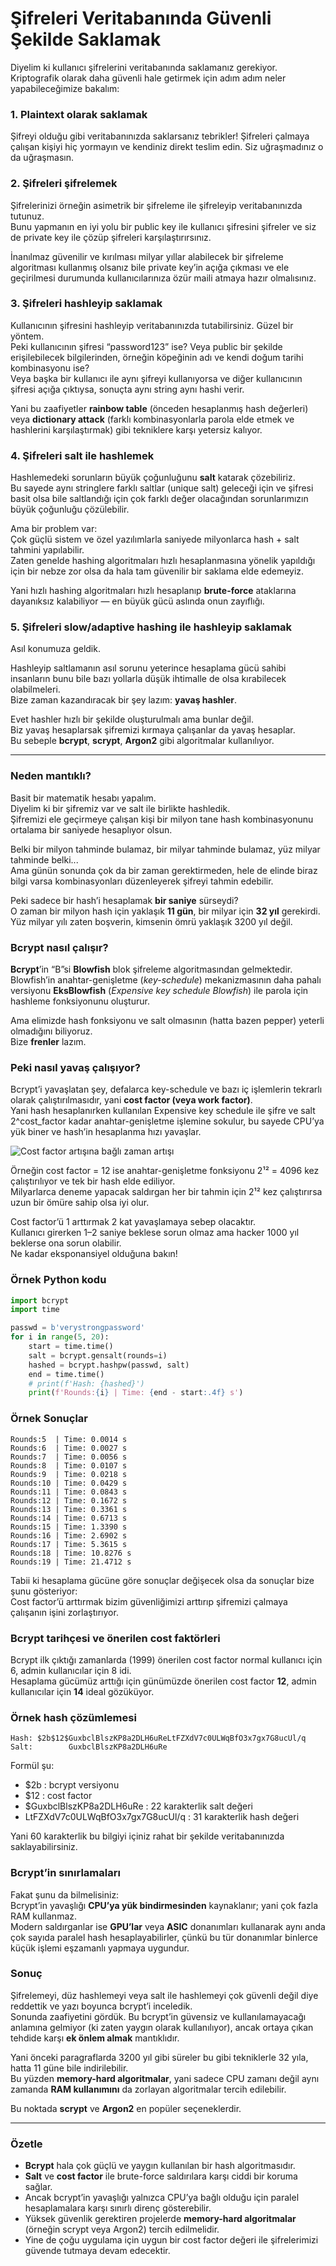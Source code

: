 # Şifreleri Veritabanında Güvenli Şekilde Saklamak

Diyelim ki kullanıcı şifrelerini veritabanında saklamanız gerekiyor. Kriptografik olarak daha güvenli hale getirmek için adım adım neler yapabileceğimize bakalım:

### 1. Plaintext olarak saklamak

Şifreyi olduğu gibi veritabanınızda saklarsanız tebrikler! Şifreleri çalmaya çalışan kişiyi hiç yormayın ve kendiniz direkt teslim edin. Siz uğraşmadınız o da uğraşmasın.

### 2. Şifreleri şifrelemek

Şifrelerinizi örneğin asimetrik bir şifreleme ile şifreleyip veritabanınızda tutunuz.  
Bunu yapmanın en iyi yolu bir public key ile kullanıcı şifresini şifreler ve siz de private key ile çözüp şifreleri karşılaştırırsınız.

İnanılmaz güvenilir ve kırılması milyar yıllar alabilecek bir şifreleme algoritması kullanmış olsanız bile private key’in açığa çıkması ve ele geçirilmesi durumunda kullanıcılarınıza özür maili atmaya hazır olmalısınız.

### 3. Şifreleri hashleyip saklamak

Kullanıcının şifresini hashleyip veritabanınızda tutabilirsiniz. Güzel bir yöntem.  
Peki kullanıcının şifresi “password123” ise? Veya public bir şekilde erişilebilecek bilgilerinden, örneğin köpeğinin adı ve kendi doğum tarihi kombinasyonu ise?  
Veya başka bir kullanıcı ile aynı şifreyi kullanıyorsa ve diğer kullanıcının şifresi açığa çıktıysa, sonuçta aynı string aynı hashi verir.

Yani bu zaafiyetler **rainbow table** (önceden hesaplanmış hash değerleri) veya **dictionary attack** (farklı kombinasyonlarla parola elde etmek ve hashlerini karşılaştırmak) gibi tekniklere karşı yetersiz kalıyor.

### 4. Şifreleri salt ile hashlemek

Hashlemedeki sorunların büyük çoğunluğunu **salt** katarak çözebiliriz.  
Bu sayede aynı stringlere farklı saltlar (unique salt) geleceği için ve şifresi basit olsa bile saltlandığı için çok farklı değer olacağından sorunlarımızın büyük çoğunluğu çözülebilir.

Ama bir problem var:  
Çok güçlü sistem ve özel yazılımlarla saniyede milyonlarca hash + salt tahmini yapılabilir.  
Zaten genelde hashing algoritmaları hızlı hesaplanmasına yönelik yapıldığı için bir nebze zor olsa da hala tam güvenilir bir saklama elde edemeyiz.

Yani hızlı hashing algoritmaları hızlı hesaplanıp **brute-force** ataklarına dayanıksız kalabiliyor — en büyük gücü aslında onun zayıflığı.

### 5. Şifreleri slow/adaptive hashing ile hashleyip saklamak

Asıl konumuza geldik.

Hashleyip saltlamanın asıl sorunu yeterince hesaplama gücü sahibi insanların bunu bile bazı yollarla düşük ihtimalle de olsa kırabilecek olabilmeleri.  
Bize zaman kazandıracak bir şey lazım: **yavaş hashler**.

Evet hashler hızlı bir şekilde oluşturulmalı ama bunlar değil.  
Biz yavaş hesaplarsak şifremizi kırmaya çalışanlar da yavaş hesaplar.  
Bu sebeple **bcrypt**, **scrypt**, **Argon2** gibi algoritmalar kullanılıyor.

---

### Neden mantıklı?

Basit bir matematik hesabı yapalım.  
Diyelim ki bir şifremiz var ve salt ile birlikte hashledik.  
Şifremizi ele geçirmeye çalışan kişi bir milyon tane hash kombinasyonunu ortalama bir saniyede hesaplıyor olsun.

Belki bir milyon tahminde bulamaz, bir milyar tahminde bulamaz, yüz milyar tahminde belki...  
Ama günün sonunda çok da bir zaman gerektirmeden, hele de elinde biraz bilgi varsa kombinasyonları düzenleyerek şifreyi tahmin edebilir.

Peki sadece bir hash’i hesaplamak **bir saniye** sürseydi?  
O zaman bir milyon hash için yaklaşık **11 gün**, bir milyar için **32 yıl** gerekirdi.  
Yüz milyar yılı zaten boşverin, kimsenin ömrü yaklaşık 3200 yıl değil.

### Bcrypt nasıl çalışır?

**Bcrypt**’in “B”si **Blowfish** blok şifreleme algoritmasından gelmektedir.  
Blowfish’in anahtar-genişletme (_key-schedule_) mekanizmasının daha pahalı versiyonu **EksBlowfish** (_Expensive key schedule Blowfish_) ile parola için hashleme fonksiyonunu oluşturur.

Ama elimizde hash fonksiyonu ve salt olmasının (hatta bazen pepper) yeterli olmadığını biliyoruz.  
Bize **frenler** lazım.

### Peki nasıl yavaş çalışıyor?

Bcrypt’i yavaşlatan şey, defalarca key-schedule ve bazı iç işlemlerin tekrarlı olarak çalıştırılmasıdır, yani **cost factor (veya work factor)**.  
Yani hash hesaplanırken kullanılan Expensive key schedule ile şifre ve salt 2^cost_factor kadar anahtar-genişletme işlemine sokulur, bu sayede CPU’ya yük biner ve hash’in hesaplanma hızı yavaşlar.

![Cost factor artışına bağlı zaman artışı](/article-images/cryptography/bcrypt/bcrypt1.webp)

Örneğin cost factor = 12 ise anahtar-genişletme fonksiyonu 2¹² = 4096 kez çalıştırılıyor ve tek bir hash elde ediliyor.  
Milyarlarca deneme yapacak saldırgan her bir tahmin için 2¹² kez çalıştırırsa uzun bir ömüre sahip olsa iyi olur.

Cost factor’ü 1 arttırmak 2 kat yavaşlamaya sebep olacaktır.  
Kullanıcı girerken 1–2 saniye beklese sorun olmaz ama hacker 1000 yıl beklerse ona sorun olabilir.  
Ne kadar eksponansiyel olduğuna bakın!

### Örnek Python kodu

```python
import bcrypt
import time

passwd = b'verystrongpassword'
for i in range(5, 20):
    start = time.time()
    salt = bcrypt.gensalt(rounds=i)
    hashed = bcrypt.hashpw(passwd, salt)
    end = time.time()
    # print(f'Hash: {hashed}')
    print(f'Rounds:{i} | Time: {end - start:.4f} s')
```

### Örnek Sonuçlar

```
Rounds:5  | Time: 0.0014 s
Rounds:6  | Time: 0.0027 s
Rounds:7  | Time: 0.0056 s
Rounds:8  | Time: 0.0107 s
Rounds:9  | Time: 0.0218 s
Rounds:10 | Time: 0.0429 s
Rounds:11 | Time: 0.0843 s
Rounds:12 | Time: 0.1672 s
Rounds:13 | Time: 0.3361 s
Rounds:14 | Time: 0.6713 s
Rounds:15 | Time: 1.3390 s
Rounds:16 | Time: 2.6902 s
Rounds:17 | Time: 5.3615 s
Rounds:18 | Time: 10.8276 s
Rounds:19 | Time: 21.4712 s
```

Tabii ki hesaplama gücüne göre sonuçlar değişecek olsa da sonuçlar bize şunu gösteriyor:  
Cost factor’ü arttırmak bizim güvenliğimizi arttırıp şifremizi çalmaya çalışanın işini zorlaştırıyor.

### Bcrypt tarihçesi ve önerilen cost faktörleri

Bcrypt ilk çıktığı zamanlarda (1999) önerilen cost factor normal kullanıcı için 6, admin kullanıcılar için 8 idi.  
Hesaplama gücümüz arttığı için günümüzde önerilen cost factor **12**, admin kullanıcılar için **14** ideal gözüküyor.

### Örnek hash çözümlemesi

```
Hash: $2b$12$GuxbclBlszKP8a2DLH6uReLtFZXdV7c0ULWqBfO3x7gx7G8ucUl/q
Salt:        GuxbclBlszKP8a2DLH6uRe
```

Formül şu:

- $2b : bcrypt versiyonu
- $12 : cost factor
- $GuxbclBlszKP8a2DLH6uRe : 22 karakterlik salt değeri
- LtFZXdV7c0ULWqBfO3x7gx7G8ucUl/q : 31 karakterlik hash değeri

Yani 60 karakterlik bu bilgiyi içiniz rahat bir şekilde veritabanınızda saklayabilirsiniz.

### Bcrypt’in sınırlamaları

Fakat şunu da bilmelisiniz:  
Bcrypt’in yavaşlığı **CPU’ya yük bindirmesinden** kaynaklanır; yani çok fazla RAM kullanmaz.  
Modern saldırganlar ise **GPU’lar** veya **ASIC** donanımları kullanarak aynı anda çok sayıda paralel hash hesaplayabilirler, çünkü bu tür donanımlar binlerce küçük işlemi eşzamanlı yapmaya uygundur.

### Sonuç

Şifrelemeyi, düz hashlemeyi veya salt ile hashlemeyi çok güvenli değil diye reddettik ve yazı boyunca bcrypt’i inceledik.  
Sonunda zaafiyetini gördük. Bu bcrypt’in güvensiz ve kullanılamayacağı anlamına gelmiyor (ki zaten yaygın olarak kullanılıyor), ancak ortaya çıkan tehdide karşı **ek önlem almak** mantıklıdır.

Yani önceki paragraflarda 3200 yıl gibi süreler bu gibi tekniklerle 32 yıla, hatta 11 güne bile indirilebilir.  
Bu yüzden **memory-hard algoritmalar**, yani sadece CPU zamanı değil aynı zamanda **RAM kullanımını** da zorlayan algoritmalar tercih edilebilir.

Bu noktada **scrypt** ve **Argon2** en popüler seçeneklerdir.

---

### Özetle

- **Bcrypt** hala çok güçlü ve yaygın kullanılan bir hash algoritmasıdır.
- **Salt** ve **cost factor** ile brute-force saldırılara karşı ciddi bir koruma sağlar.
- Ancak bcrypt’in yavaşlığı yalnızca CPU’ya bağlı olduğu için paralel hesaplamalara karşı sınırlı direnç gösterebilir.
- Yüksek güvenlik gerektiren projelerde **memory-hard algoritmalar** (örneğin scrypt veya Argon2) tercih edilmelidir.
- Yine de çoğu uygulama için uygun bir cost factor değeri ile şifrelerimizi güvende tutmaya devam edecektir.
